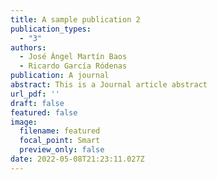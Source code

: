 ```yaml
---
title: A sample publication 2
publication_types:
  - "3"
authors:
  - José Ángel Martín Baos
  - Ricardo García Ródenas
publication: A journal
abstract: This is a Journal article abstract
url_pdf: ''
draft: false
featured: false
image:
  filename: featured
  focal_point: Smart
  preview_only: false
date: 2022-05-08T21:23:11.027Z
---
```

